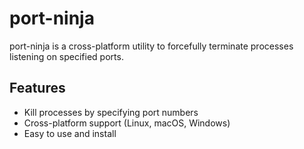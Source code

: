 # port-ninja

port-ninja is a cross-platform utility to forcefully terminate processes listening on specified ports.

## Features

- Kill processes by specifying port numbers
- Cross-platform support (Linux, macOS, Windows)
- Easy to use and install